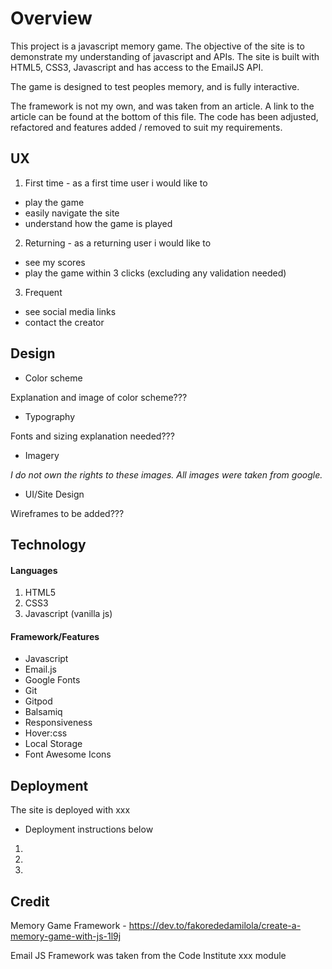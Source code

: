 # Overview

This project is a javascript memory game. The objective of the site is to demonstrate my understanding of javascript and APIs. The site is built with HTML5, CSS3, Javascript and has access to the EmailJS API.

The game is designed to test peoples memory, and is fully interactive.

The framework is not my own, and was taken from an article. A link to the article can be found at the bottom of this file. The code has been adjusted, refactored and features added / removed to suit my requirements.

## UX

1. First time - as a first time user i would like to

- play the game
- easily navigate the site
- understand how the game is played

2. Returning - as a returning user i would like to

- see my scores
- play the game within 3 clicks (excluding any validation needed)

3. Frequent 

- see social media links
- contact the creator

## Design

- Color scheme

Explanation and image of color scheme???

- Typography

Fonts and sizing explanation needed???

- Imagery

*I do not own the rights to these images. All images were taken from google.*

- UI/Site Design

Wireframes to be added???

## Technology

#### Languages

1. HTML5
2. CSS3
3. Javascript (vanilla js)

#### Framework/Features

- Javascript
- Email.js
- Google Fonts
- Git
- Gitpod
- Balsamiq
- Responsiveness
- Hover:css
- Local Storage
- Font Awesome Icons

## Deployment

The site is deployed with xxx

- Deployment instructions below

1. 
2. 
3. 

## Credit

Memory Game Framework - https://dev.to/fakorededamilola/create-a-memory-game-with-js-1l9j

Email JS Framework was taken from the Code Institute xxx module



